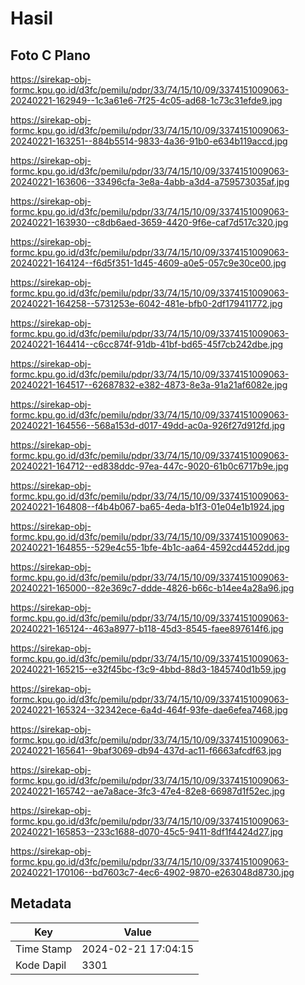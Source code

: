 # Hasil

## Foto C Plano

https://sirekap-obj-formc.kpu.go.id/d3fc/pemilu/pdpr/33/74/15/10/09/3374151009063-20240221-162949--1c3a61e6-7f25-4c05-ad68-1c73c31efde9.jpg

https://sirekap-obj-formc.kpu.go.id/d3fc/pemilu/pdpr/33/74/15/10/09/3374151009063-20240221-163251--884b5514-9833-4a36-91b0-e634b119accd.jpg

https://sirekap-obj-formc.kpu.go.id/d3fc/pemilu/pdpr/33/74/15/10/09/3374151009063-20240221-163606--33496cfa-3e8a-4abb-a3d4-a759573035af.jpg

https://sirekap-obj-formc.kpu.go.id/d3fc/pemilu/pdpr/33/74/15/10/09/3374151009063-20240221-163930--c8db6aed-3659-4420-9f6e-caf7d517c320.jpg

https://sirekap-obj-formc.kpu.go.id/d3fc/pemilu/pdpr/33/74/15/10/09/3374151009063-20240221-164124--f6d5f351-1d45-4609-a0e5-057c9e30ce00.jpg

https://sirekap-obj-formc.kpu.go.id/d3fc/pemilu/pdpr/33/74/15/10/09/3374151009063-20240221-164258--5731253e-6042-481e-bfb0-2df179411772.jpg

https://sirekap-obj-formc.kpu.go.id/d3fc/pemilu/pdpr/33/74/15/10/09/3374151009063-20240221-164414--c6cc874f-91db-41bf-bd65-45f7cb242dbe.jpg

https://sirekap-obj-formc.kpu.go.id/d3fc/pemilu/pdpr/33/74/15/10/09/3374151009063-20240221-164517--62687832-e382-4873-8e3a-91a21af6082e.jpg

https://sirekap-obj-formc.kpu.go.id/d3fc/pemilu/pdpr/33/74/15/10/09/3374151009063-20240221-164556--568a153d-d017-49dd-ac0a-926f27d912fd.jpg

https://sirekap-obj-formc.kpu.go.id/d3fc/pemilu/pdpr/33/74/15/10/09/3374151009063-20240221-164712--ed838ddc-97ea-447c-9020-61b0c6717b9e.jpg

https://sirekap-obj-formc.kpu.go.id/d3fc/pemilu/pdpr/33/74/15/10/09/3374151009063-20240221-164808--f4b4b067-ba65-4eda-b1f3-01e04e1b1924.jpg

https://sirekap-obj-formc.kpu.go.id/d3fc/pemilu/pdpr/33/74/15/10/09/3374151009063-20240221-164855--529e4c55-1bfe-4b1c-aa64-4592cd4452dd.jpg

https://sirekap-obj-formc.kpu.go.id/d3fc/pemilu/pdpr/33/74/15/10/09/3374151009063-20240221-165000--82e369c7-ddde-4826-b66c-b14ee4a28a96.jpg

https://sirekap-obj-formc.kpu.go.id/d3fc/pemilu/pdpr/33/74/15/10/09/3374151009063-20240221-165124--463a8977-b118-45d3-8545-faee897614f6.jpg

https://sirekap-obj-formc.kpu.go.id/d3fc/pemilu/pdpr/33/74/15/10/09/3374151009063-20240221-165215--e32f45bc-f3c9-4bbd-88d3-1845740d1b59.jpg

https://sirekap-obj-formc.kpu.go.id/d3fc/pemilu/pdpr/33/74/15/10/09/3374151009063-20240221-165324--32342ece-6a4d-464f-93fe-dae6efea7468.jpg

https://sirekap-obj-formc.kpu.go.id/d3fc/pemilu/pdpr/33/74/15/10/09/3374151009063-20240221-165641--9baf3069-db94-437d-ac11-f6663afcdf63.jpg

https://sirekap-obj-formc.kpu.go.id/d3fc/pemilu/pdpr/33/74/15/10/09/3374151009063-20240221-165742--ae7a8ace-3fc3-47e4-82e8-66987d1f52ec.jpg

https://sirekap-obj-formc.kpu.go.id/d3fc/pemilu/pdpr/33/74/15/10/09/3374151009063-20240221-165853--233c1688-d070-45c5-9411-8df1f4424d27.jpg

https://sirekap-obj-formc.kpu.go.id/d3fc/pemilu/pdpr/33/74/15/10/09/3374151009063-20240221-170106--bd7603c7-4ec6-4902-9870-e263048d8730.jpg


## Metadata

| Key        | Value               |
| ---------- | ------------------- |
| Time Stamp | 2024-02-21 17:04:15 |
| Kode Dapil | 3301                |



